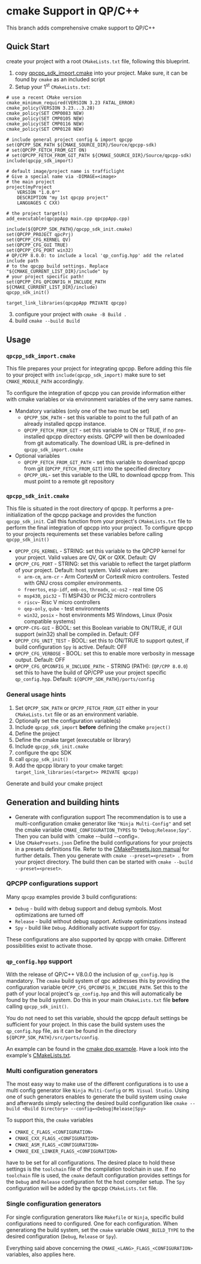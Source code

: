 # cmake Support in QP/C++

This branch adds comprehensive cmake support to QP/C++

## Quick Start

create your project with a root `CMakeLists.txt` file, following this blueprint.
1. copy [qpcpp_sdk_import.cmake](https://github.com/QuantumLeaps/3rd_party/cmake/qpcpp_sdk_import.cmake) into your project. Make sure, it can be found by `cmake` as an included script
2. Setup your 1<sup>st</sup> `CMakeLists.txt`:
```
# use a recent CMake version
cmake_minimum_required(VERSION 3.23 FATAL_ERROR)
cmake_policy(VERSION 3.23...3.28)
cmake_policy(SET CMP0083 NEW)
cmake_policy(SET CMP0105 NEW)
cmake_policy(SET CMP0116 NEW)
cmake_policy(SET CMP0128 NEW)

# include general project config & import qpcpp
set(QPCPP_SDK_PATH ${CMAKE_SOURCE_DIR}/Source/qpcpp-sdk)
# set(QPCPP_FETCH_FROM_GIT ON)
# set(QPCPP_FETCH_FROM_GIT_PATH ${CMAKE_SOURCE_DIR}/Source/qpcpp-sdk)
include(qpcpp_sdk_import)

# default image/project name is trafficlight
# Give a special name via -DIMAGE=<image>
# the main project
project(myProject
    VERSION "1.0.0""
    DESCRIPTION "my 1st qpcpp project"
    LANGUAGES C CXX)

# the project target(s)
add_executable(qpcppApp main.cpp qpcppApp.cpp)

include(${QPCPP_SDK_PATH}/qpcpp_sdk_init.cmake)
set(QPCPP_PROJECT qpcPrj)
set(QPCPP_CFG_KERNEL QV)
set(QPCPP_CFG_GUI TRUE)
set(QPCPP_CFG_PORT win32)
# QP/CPP 8.0.0: to include a local 'qp_config.hpp' add the related include path
# to the qpcpp build settings. Replace "${CMAKE_CURRENT_LIST_DIR}/include" by
# your project specific path!
set(QPCPP_CFG_QPCONFIG_H_INCLUDE_PATH ${CMAKE_CURRENT_LIST_DIR}/include)
qpcpp_sdk_init()

target_link_libraries(qpcppApp PRIVATE qpcpp)
```
3. configure your project with
   `cmake -B Build .`
4. build
   `cmake --build Build`

## Usage
### `qpcpp_sdk_import.cmake`
This file prepares your project for integrating qpcpp.
Before adding this file to your project with `include(qpcpp_sdk_import)` make sure to set `CMAKE_MODULE_PATH` accordingly.

To configure the integration of qpcpp you can provide information either with cmake variables or via environment variables of the very same names.

* Mandatory variables (only one of the two must be set)
  - `QPCPP_SDK_PATH` - set this variable to point to the full path of an already installed qpcpp instance.
  - `QPCPP_FETCH_FROM_GIT` - set this variable to ON or TRUE, if no pre-installed qpcpp directory exists. QPCPP
    will then be downloaded from git automatically. The download URL is pre-defined in `qpcpp_sdk_import.cmake`
* Optional variables
  - `QPCPP_FETCH_FROM_GIT_PATH` - set this variable to download qpcpp from git (`QPCPP_FETCH_FROM_GIT`) into the
    specified directory
  - `QPCPP_URL`- set this variable to the URL to download qpcpp from. This must point to a remote git
    repository

### `qpcpp_sdk_init.cmake`
This file is situated in the root directory of qpcpp. It performs a pre-initialization of the qpcpp package and provides the function `qpcpp_sdk_init`. Call this function from your project's `CMakeLists.txt` file to perform the final integration of qpcpp into your project. To configure qpcpp to your projects requirements set these variables before calling `qpcpp_sdk_init()`

* `QPCPP_CFG_KERNEL` - STRING: set this variable to the QPCPP kernel for your project. Valid values are QV, QK or QXK. Default: QV
* `QPCPP_CFG_PORT` - STRING: set this variable to reflect the target platform of your project. Default: host system. Valid values are:
  + `arm-cm`, `arm-cr` - Arm CortexM or CortexR micro controllers. Tested with GNU cross compiler environments.
  + `freertos`, `esp-idf`, `emb-os`, `threadx`, `uc-os2` - real time OS
  + `msp430`, `pic32` - TI MSP430 or PIC32 micro controllers
  + `riscv`- Risc V micro controllers
  + `qep-only`, `qube` - test environments
  + `win32`, `posix` - host environments MS Windows, Linux (Posix compatible systems)
* `QPCPP-CFG-GUI` - BOOL: set this Boolean variable to ON/TRUE, if GUI support (win32) shall be compiled in. Default: OFF
* `QPCPP_CFG_UNIT_TEST` - BOOL: set this to ON/TRUE to support qutest, if build configuration `Spy` is active. Default: OFF
* `QPCPP_CFG_VERBOSE` - BOOL: set this to enable more verbosity in message output. Default: OFF
* `QPCPP_CFG_QPCONFIG_H_INCLUDE_PATH`: - STRING (PATH): (`QP/CPP 8.0.0`) set this to have the build of QP/CPP use your project specific `qp_config.hpp`.
  Default: `${QPCPP_SDK_PATH}/ports/config`


### General usage hints
1. Set `QPCPP_SDK_PATH` or `QPCPP_FETCH_FROM_GIT` either in your `CMakeLists.txt` file or as an environment variable.
2. Optionally set the configuration variable(s)
3. Include `qpcpp_sdk_import` __before__ defining the cmake `project()`
4. Define the project
5. Define the cmake target (executable or library)
6. Include `qpcpp_sdk_init.cmake`
7. configure the qpc SDK
8. call `qpcpp_sdk_init()`
9. Add the qpcpp library to your cmake target:
   `target_link_libraries(<target>> PRIVATE qpcpp)`

Generate and build your cmake project

## Generation and building hints
* Generate with configuration support
  The recommendation is to use a multi-configuration cmake generator like `"Ninja Multi-Config"` and set the cmake variable `CMAKE_CONFIGURATION_TYPES` to `"Debug;Release;Spy"`.
  Then you can build with `cmake --build <build directory> --config=<config>.
* Use `CMakePresets.json`
  Define the build configurations for your projects in a presets definitions file.
  Refer to the [CMakePresets.json manual](https://cmake.org/cmake/help/latest/manual/cmake-presets.7.html) for further details.
  Then you generate with `cmake --preset=<preset> .` from your project directory. The build then can be started with `cmake --build --preset=<preset>`.

### QPCPP configurations support
Many `qpcpp` examples provide 3 build configurations:
* `Debug` - build with debug support and debug symbols. Most optimizations are turned off
* `Release` - build without debug support. Activate optimizations instead
* `Spy` - build like `Debug`. Additionally activate support for `QSpy`.

These configurations are also supported by qpcpp with cmake. Different possibilities exist to activate those.

### `qp_config.hpp` support
With the release of QP/C++ V8.0.0 the inclusion of `qp_config.hpp` is mandatory.
The `cmake` build system of qpc addresses this by providing the configuration variable `QPCPP_CFG_QPCONFIG_H_INCLUDE_PATH`. Set this to the path of your local project's `qp_config.hpp` and this will automatically be found by the build system. Do this in your main `CMakeLists.txt` file __before__ calling `qpcpp_sdk_init()`.

You do not need to set this variable, should the qpcpp default settings be sufficient for your project. In this case the build system uses the `qp_config.hpp` file, as it can be found in the directory `${QPCPP_SDK_PATH}/src/ports/config`.

An example can be found in the [cmake dpp example](https://github.com/QuantumLeaps/qpcpp-examples/tree/main/posix-win32-cmake/dpp). Have a look into
the example's [CMakeLists.txt](https://github.com/QuantumLeaps/qpcpp-examples/blob/main/posix-win32-cmake/dpp/CMakeLists.txt).

### Multi configuration generators
The most easy way to make use of the different configurations is to use a multi config generator like `Ninja Multi-Config` or `MS Visual Studio`.
Using one of such generators enables to generate the build system using `cmake` and afterwards simply selecting the desired build configuration like
`cmake --build <Build Directory> --config=<Debug|Release|Spy>`

To support this, the `cmake` variables
* `CMAKE_C_FLAGS_<CONFIGURATION>`
* `CMAKE_CXX_FLAGS_<CONFIGURATION>`
* `CMAKE_ASM_FLAGS_<CONFIGURATION>`
* `CMAKE_EXE_LINKER_FLAGS_<CONFIGURATION>`

have to be set for all configurations. The desired place to hold these settings is the `toolchain` file of the compilation toolchain in use.
If no `toolchain` file is used, the `cmake` default configuration provides settings for the `Debug` and `Release` configuration fot the host
compiler setup. The `Spy` configuration will be added by the qpcpp `CMakeLists.txt` file.

### Single configuration generators
For single configuration generators like `Makefile` or `Ninja`, specific build configurations need to configured. One for each configuration.
When generationg the build system, set the `cmake` variable `CMAKE_BUILD_TYPE` to the desired configuration (`Debug`, `Release` or `Spy`).

Everything said above concerning the `CMAKE_<LANG>_FLAGS_<CONFIGURATION>` variables, also applies here.
